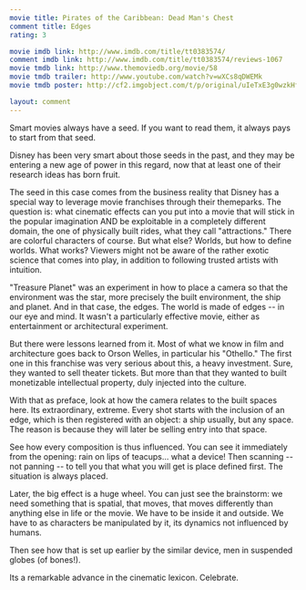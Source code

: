 ```yaml
---
movie title: Pirates of the Caribbean: Dead Man's Chest
comment title: Edges
rating: 3

movie imdb link: http://www.imdb.com/title/tt0383574/
comment imdb link: http://www.imdb.com/title/tt0383574/reviews-1067
movie tmdb link: http://www.themoviedb.org/movie/58
movie tmdb trailer: http://www.youtube.com/watch?v=wXCs8qDWEMk
movie tmdb poster: http://cf2.imgobject.com/t/p/original/uIeTxE3g0wzkHfkHReMJBc3FttZ.jpg

layout: comment
---
```


Smart movies always have a seed. If you want to read them, it always pays to start from that seed.

Disney has been very smart about those seeds in the past, and they may be entering a new age of power in this regard, now that at least one of their research ideas has born fruit.

The seed in this case comes from the business reality that Disney has a special way to leverage movie franchises through their themeparks. The question is: what cinematic effects can you put into a movie that will stick in the popular imagination AND be exploitable in a completely different domain, the one of physically built rides, what they call "attractions." There are colorful characters of course. But what else? Worlds, but how to define worlds. What works? Viewers might not be aware of the rather exotic science that comes into play, in addition to following trusted artists with intuition.

"Treasure Planet" was an experiment in how to place a camera so that the environment was the star, more precisely the built environment, the ship and planet. And in that case, the edges. The world is made of edges -- in our eye and mind. It wasn't a particularly effective movie, either as entertainment or architectural experiment.

But there were lessons learned from it. Most of what we know in film and architecture goes back to Orson Welles, in particular his "Othello." The first one in this franchise was very serious about this, a heavy investment. Sure, they wanted to sell theater tickets. But more than that they wanted to built monetizable intellectual property, duly injected into the culture.

With that as preface, look at how the camera relates to the built spaces here. Its extraordinary, extreme. Every shot starts with the inclusion of an edge, which is then registered with an object: a ship usually, but any space. The reason is because they will later be selling entry into that space.

See how every composition is thus influenced. You can see it immediately from the opening: rain on lips of teacups... what a device! Then scanning -- not panning -- to tell you that what you will get is place defined first. The situation is always placed.

Later, the big effect is a huge wheel. You can just see the brainstorm: we need something that is spatial, that moves, that moves differently than anything else in life or the movie. We have to be inside it and outside. We have to as characters be manipulated by it, its dynamics not influenced by humans.

Then see how that is set up earlier by the similar device, men in suspended globes (of bones!).

Its a remarkable advance in the cinematic lexicon. Celebrate.